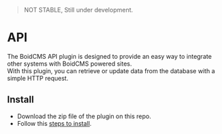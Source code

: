 > <p style="text-color:red">NOT STABLE, Still under development.</p>


# API
The BoidCMS API plugin is designed to provide an easy way to integrate other systems with BoidCMS powered sites.     
With this plugin, you can retrieve or update data from the database with a simple HTTP request.

## Install
- Download the zip file of the plugin on this repo.
- Follow this [steps to install](https://boidcms.github.io/#/plugins/).
